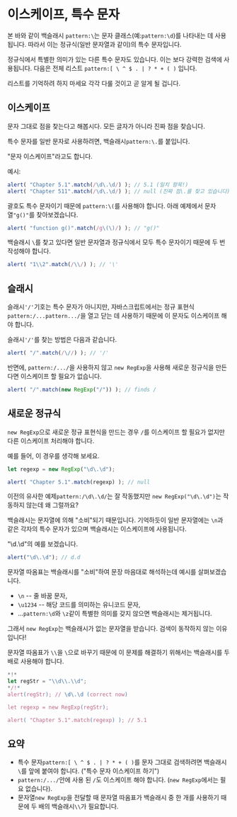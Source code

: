 
# 이스케이프, 특수 문자

본 바와 같이 백슬래시 `pattern:\`는 문자 클래스(예:`pattern:\d`)를 나타내는 데 사용됩니다. 따라서 이는 정규식(일반 문자열과 같이)의 특수 문자입니다.

정규식에서 특별한 의미가 있는 다른 특수 문자도 있습니다. 이는 보다 강력한 검색에 사용됩니다. 다음은 전체 리스트 `pattern:[ \ ^ $ . | ? * + ( )` 입니다.

리스트를 기억하려 하지 마세요 각각 다룰 것이고 곧 알게 될 겁니다.

## 이스케이프

문자 그대로 점을 찾는다고 해봅시다. 모든 글자가 아니라 진짜 점을 찾습니다.

특수 문자를 일반 문자로 사용하려면, 백슬래시`pattern:\.`를 붙입니다.

"문자 이스케이프"라고도 합니다.

예시:
```js run
alert( "Chapter 5.1".match(/\d\.\d/) ); // 5.1 (일치 항목!)
alert( "Chapter 511".match(/\d\.\d/) ); // null (진짜 점\.를 찾고 있습니다)
```

괄호도 특수 문자이기 때문에 `pattern:\(`를 사용해야 합니다. 아래 예제에서 문자열`"g()"`를 찾아보겠습니다.

```js run
alert( "function g()".match(/g\(\)/) ); // "g()"
```

백슬래시 `\`를 찾고 있다면 일반 문자열과 정규식에서 모두 특수 문자이기 때문에 두 번 작성해야 합니다.

```js run
alert( "1\\2".match(/\\/) ); // '\'
```

## 슬래시

슬래시`'/'`기호는 특수 문자가 아니지만, 자바스크립트에서는 정규 표현식`pattern:/...pattern.../`을 열고 닫는 데 사용하기 때문에 이 문자도 이스케이프 해야 합니다.

슬래시`'/'`를 찾는 방법은 다음과 같습니다.

```js run
alert( "/".match(/\//) ); // '/'
```

반면에, `pattern:/.../`을 사용하지 않고 `new RegExp`을 사용해 새로운 정규식을 만든다면 이스케이프 할 필요가 없습니다.

```js run
alert( "/".match(new RegExp("/")) ); // finds /
```

## 새로운 정규식

`new RegExp`으로 새로운 정규 표현식을 만드는 경우 `/`를 이스케이프 할 필요가 없지만 다른 이스케이프 처리해야 합니다.

예를 들어, 이 경우를 생각해 보세요.

```js run
let regexp = new RegExp("\d\.\d");

alert( "Chapter 5.1".match(regexp) ); // null
```

이전의 유사한 예제`pattern:/\d\.\d/`는 잘 작동했지만 `new RegExp("\d\.\d")`는 작동하지 않는데 왜 그럴까요?

백슬래시는 문자열에 의해 "소비"되기 때문입니다. 기억하듯이 일반 문자열에는 `\n`과 같은 각자의 특수 문자가 있으며 백슬래시는 이스케이프에 사용됩니다.

"\d\.\d"의 예를 보겠습니다.

```js run
alert("\d\.\d"); // d.d
```

문자열 따옴표는 백슬래시를 "소비"하여 문장 마음대로 해석하는데 예시를 살펴보겠습니다.

- `\n` -- 줄 바꿈 문자,
- `\u1234` -- 해당 코드를 의미하는 유니코드 문자,
- ...`pattern:\d`와 `\z`같이 특별한 의미를 갖지 않으면 백슬래시는 제거됩니다.

그래서 `new RegExp`는 백슬래시가 없는 문자열을 받습니다. 검색이 동작하지 않는 이유입니다!

문자열 따옴표가 `\\`을 `\`으로 바꾸기 때문에 이 문제를 해결하기 위해서는 백슬래시를 두 배로 사용해야 합니다.

```js run
*!*
let regStr = "\\d\\.\\d";
*/!*
alert(regStr); // \d\.\d (correct now)

let regexp = new RegExp(regStr);

alert( "Chapter 5.1".match(regexp) ); // 5.1
```

## 요약

- 특수 문자`pattern:[ \ ^ $ . | ? * + ( )`를 문자 그대로 검색하려면 백슬래시`\`를 앞에 붙여야 합니다. ("특수 문자 이스케이프 하기")
- `pattern:/.../`안에 사용 된 `/`도 이스케이프 해야 합니다. (`new RegExp`에서는 필요 없습니다).
- 문자열`new RegExp`을 전달할 때 문자열 따옴표가 백슬래시 중 한 개를 사용하기 때문에 두 배의 백슬래시`\\`가 필요합니다.
